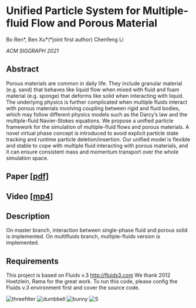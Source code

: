 # Unified Particle System for Multiple-fluid Flow and Porous Material

Bo Ren*, Ben Xu*(*joint first author)  Chenfeng Li

*ACM SIGGRAPH 2021*

## Abstract

Porous materials are common in daily life. They include granular
material (e.g. sand) that behaves like liquid flow when mixed with
fluid and foam material (e.g. sponge) that deforms like solid when
interacting with liquid. The underlying physics is further complicated when multiple fluids interact with porous materials involving
coupling between rigid and fluid bodies, which may follow different physics models such as the Darcy’s law and the multiple-fluid
Navier-Stokes equations. We propose a unified particle framework
for the simulation of multiple-fluid flows and porous materials. A
novel virtual phase concept is introduced to avoid explicit particle
state tracking and runtime particle deletion/insertion. Our unified
model is flexible and stable to cope with multiple fluid interacting with porous materials, and it can ensure consistent mass and
momentum transport over the whole simulation space.

## Paper  [[pdf]](https://github.com/BenXu86/MyPapers/raw/main/Unified%20Particle%20System%20for%20Multiple-fluid%20Flow%20and%20Porous%20Material.pdf)
## Video  [[mp4]](https://drive.google.com/uc?export=download&id=1A8UgPAVwoFv8oHlNVXoDUYtZxpWhZXFK)

## Description

On master branch, interaction between single-phase fluid and porous solid is implemented. 
On multifluids branch, multiple-fluids version is implemented.
## Requirements
This project is based on Fluids v.3 http://fluids3.com  We thank 2012 Hoetzlein, Rama for the great work. 
To run this code, please config the Fluids v.3 environment first and cover the source code.


![threefilter](https://github.com/BenXu86/DataSet/raw/main/threeFilter.gif)
![dumbbell](https://github.com/BenXu86/DataSet/raw/main/%E5%B0%8F%E7%90%83.gif)
![bunny](https://github.com/BenXu86/DataSet/raw/main/bunny.gif)
![S](https://github.com/BenXu86/DataSet/raw/main/S.gif)
